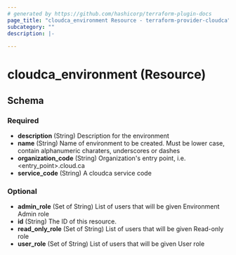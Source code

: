 ```yaml
---
# generated by https://github.com/hashicorp/terraform-plugin-docs
page_title: "cloudca_environment Resource - terraform-provider-cloudca"
subcategory: ""
description: |-
  
---
```


# cloudca_environment (Resource)





<!-- schema generated by tfplugindocs -->
## Schema

### Required

- **description** (String) Description for the environment
- **name** (String) Name of environment to be created. Must be lower case, contain alphanumeric charaters, underscores or dashes
- **organization_code** (String) Organization's entry point, i.e. <entry_point>.cloud.ca
- **service_code** (String) A cloudca service code

### Optional

- **admin_role** (Set of String) List of users that will be given Environment Admin role
- **id** (String) The ID of this resource.
- **read_only_role** (Set of String) List of users that will be given Read-only role
- **user_role** (Set of String) List of users that will be given User role


